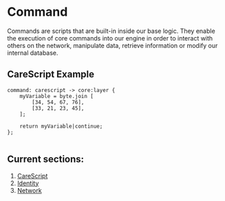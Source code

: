 # Command
Commands are scripts that are built-in inside our base logic.  They enable the execution of core commands into our engine in order to interact with others on the network, manipulate data, retrieve information or modify our internal database.

## CareScript Example
```
command: carescript -> core:layer {
    myVariable = byte.join [
        [34, 54, 67, 76],
        [33, 21, 23, 45],
    ];

    return myVariable|continue;
};


```

## Current sections:
1. [CareScript](carescript/readme.md)
2. [Identity](identity/readme.md)
3. [Network](network/readme.md)